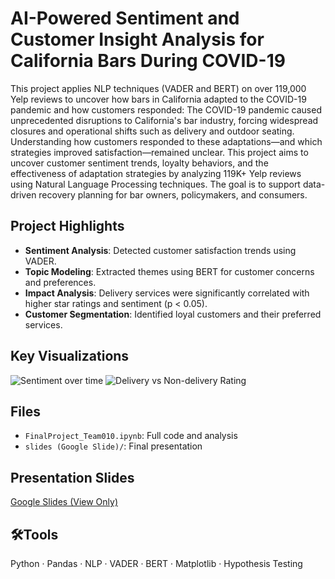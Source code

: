 # AI-Powered Sentiment and Customer Insight Analysis for California Bars During COVID-19

This project applies NLP techniques (VADER and BERT) on over 119,000 Yelp reviews to uncover how bars in California adapted to the COVID-19 pandemic and how customers responded:
The COVID-19 pandemic caused unprecedented disruptions to California's bar industry, forcing widespread closures and operational shifts such as delivery and outdoor seating. Understanding how customers responded to these adaptations—and which strategies improved satisfaction—remained unclear. This project aims to uncover customer sentiment trends, loyalty behaviors, and the effectiveness of adaptation strategies by analyzing 119K+ Yelp reviews using Natural Language Processing techniques. The goal is to support data-driven recovery planning for bar owners, policymakers, and consumers.

## Project Highlights
- **Sentiment Analysis**: Detected customer satisfaction trends using VADER.
- **Topic Modeling**: Extracted themes using BERT for customer concerns and preferences.
- **Impact Analysis**: Delivery services were significantly correlated with higher star ratings and sentiment (p < 0.05).
- **Customer Segmentation**: Identified loyal customers and their preferred services.

## Key Visualizations
![Sentiment over time](images/sentiment_trend.png)
![Delivery vs Non-delivery Rating](images/delivery_rating_comparison.png)

## Files
- `FinalProject_Team010.ipynb`: Full code and analysis
- `slides (Google Slide)/`: Final presentation

## Presentation Slides
[Google Slides (View Only)](https://docs.google.com/presentation/d/1ngPWniOjQacvNZU1Jaumrzf1G3EO7Toa)

## 🛠Tools
Python · Pandas · NLP · VADER · BERT · Matplotlib · Hypothesis Testing
